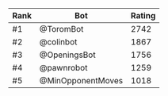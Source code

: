 Rank|Bot|Rating
---|---|---
#1|@ToromBot|2742
#2|@colinbot|1867
#3|@OpeningsBot|1756
#4|@pawnrobot|1259
#5|@MinOpponentMoves|1018
